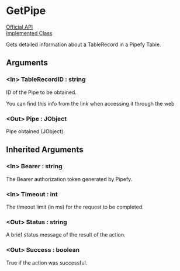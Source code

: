 # GetPipe

[Official API](https://api-docs.pipefy.com/reference/mutations/getPipe/)  
[Implemented Class](../Capgemini.Pipefy/Pipe/GetPipe.cs)

Gets detailed information about a TableRecord in a Pipefy Table.

## Arguments

### &lt;In&gt; TableRecordID : string

ID of the Pipe to be obtained.

You can find this info from the link when accessing it through the web

### &lt;Out&gt; Pipe : JObject

Pipe obtained (JObject).

## Inherited Arguments

### &lt;In&gt; Bearer : string

The Bearer authorization token generated by Pipefy.

### &lt;In&gt; Timeout : int

The timeout limit (in ms) for the request to be completed.

### &lt;Out&gt; Status : string

A brief status message of the result of the action.

### &lt;Out&gt; Success : boolean

True if the action was successful.